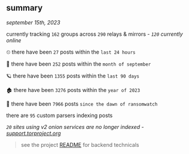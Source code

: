 
## summary
_september 15th, 2023_

currently tracking `162` groups across `290` relays & mirrors - _`120` currently online_

⏲ there have been `27` posts within the `last 24 hours`

🦈 there have been `252` posts within the `month of september`

🪐 there have been `1355` posts within the `last 90 days`

🏚 there have been `3276` posts within the `year of 2023`

🦕 there have been `7966` posts `since the dawn of ransomwatch`

there are `95` custom parsers indexing posts

_`20` sites using v2 onion services are no longer indexed - [support.torproject.org](https://support.torproject.org/onionservices/v2-deprecation/)_

> see the project [README](https://github.com/joshhighet/ransomwatch#ransomwatch--) for backend technicals
